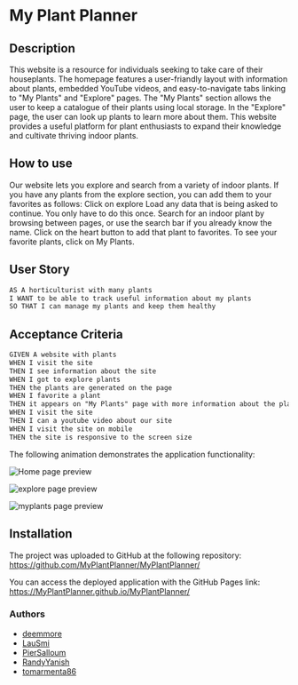 # My Plant Planner

## Description
This website is a resource for individuals seeking to take care of their houseplants. The homepage features a user-friandly layout with information about plants, embedded YouTube videos, and easy-to-navigate tabs linking to "My Plants" and "Explore" pages. The "My Plants" section allows the user to keep a catalogue of their plants using local storage. In the "Explore" page, the user can look up plants to learn more about them. This website provides a useful platform for plant enthusiasts to expand their knowledge and cultivate thriving indoor plants. 

## How to use
Our website lets you explore and search from a variety of indoor plants. If you have any plants from the explore section, you can add them to your favorites as follows:
Click on explore
Load any data that is being asked to continue. You only have to do this once.
Search for an indoor plant by browsing between pages, or use the search bar if you already know the name.
Click on the heart button to add that plant to favorites.
To see your favorite plants, click on My Plants.


## User Story

```md
AS A horticulturist with many plants
I WANT to be able to track useful information about my plants
SO THAT I can manage my plants and keep them healthy
```

## Acceptance Criteria

```md
GIVEN A website with plants
WHEN I visit the site
THEN I see information about the site
WHEN I got to explore plants
THEN the plants are generated on the page
WHEN I favorite a plant
THEN it appears on "My Plants" page with more information about the plant
WHEN I visit the site
THEN I can a youtube video about our site
WHEN I visit the site on mobile
THEN the site is responsive to the screen size
```

The following animation demonstrates the application functionality:

![Home page preview](./assets/images/index-scroll.gif)

![explore page preview](./assets/images/explore-preview%20(1).gif)

![myplants page preview](./assets/images/myplants-preview.gif)

## Installation

The project was uploaded to GitHub at the following repository: https://github.com/MyPlantPlanner/MyPlantPlanner/

You can access the deployed application with the GitHub Pages link: https://MyPlantPlanner.github.io/MyPlantPlanner/

### Authors

- [deemmore](https://github.com/deemmoore)
- [LauSmi](https://github.com/LauSmi)
- [PierSalloum](https://github.com/PierSalloum)
- [RandyYanish](https://github.com/RandyYanish)
- [tomarmenta86](https://github.com/tomarmenta86)